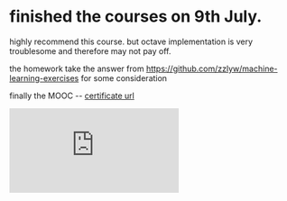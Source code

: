 # finished the courses on 9th July.
highly recommend this course. but octave implementation is very troublesome and therefore may not pay off.

the homework take the answer from https://github.com/zzlyw/machine-learning-exercises for some consideration

finally the MOOC -- [certificate url](https://www.coursera.org/account/accomplishments/verify/G8NCJPLBSRGX)

![machine learning MOOC](https://github.com/Emrys-Hong/programming_notes/blob/master/machine_learning/machine_learning_Ng/MOOC.pdf)

